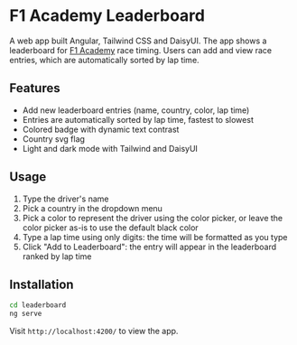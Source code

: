 # F1 Academy Leaderboard
A web app built Angular, Tailwind CSS and DaisyUI. The app shows a leaderboard for [F1 Academy](https://www.f1academy.com/Racing-Series/Calendar) race timing. Users can add and view race entries, which are automatically sorted by lap time.
## Features
 - Add new leaderboard entries (name, country, color, lap time)
 - Entries are automatically sorted by lap time, fastest to slowest
 - Colored badge with dynamic text contrast
 - Country svg flag
 - Light and dark mode with Tailwind and DaisyUI

## Usage
1. Type the driver's name
2. Pick a country in the dropdown menu
3. Pick a color to represent the driver using the color picker, or leave the color picker as-is to use the default black color
4. Type a lap time using only digits: the time will be formatted as you type
5. Click "Add to Leaderboard": the entry will appear in the leaderboard ranked by lap time

## Installation
```bash
cd leaderboard
ng serve
```
Visit `http://localhost:4200/` to view the app.